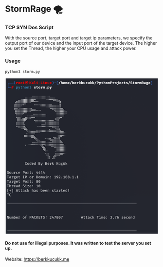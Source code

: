 # StormRage 🌪️

### TCP SYN Dos Script
With the source port, target port and target ip parameters, we specify the output port of our device and the input port of the target device. 
The higher you set the Thread, the higher your CPU usage and attack power.

### Usage
```sh
python3 storm.py
```
<p align="center">
  <img src = "https://github.com/Berkkucukk/StormRage/blob/main/Screenshot_20230712_195424.png" width=500>
</p>


#### Do not use for illegal purposes. It was written to test the server you set up.

 Website: <https://berkkucukk.me>

